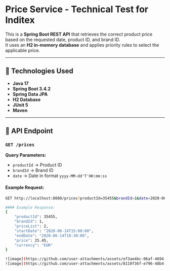 # Price Service - Technical Test for Inditex

This is a **Spring Boot REST API** that retrieves the correct product price based on the requested date, product ID, and brand ID.  
It uses an **H2 in-memory database** and applies priority rules to select the applicable price.

---

## 🔧 Technologies Used
- **Java 17**
- **Spring Boot 3.4.2**
- **Spring Data JPA**
- **H2 Database**
- **JUnit 5**
- **Maven**

---

## 🚀 API Endpoint
### `GET /prices`

**Query Parameters:**
- `productId` → Product ID  
- `brandId` → Brand ID  
- `date` → Date in format `yyyy-MM-dd'T'HH:mm:ss`

#### Example Request:
```bash
GET http://localhost:8080/prices?productId=35455&brandId=1&date=2020-06-14T16:00:00

#### Example Response:
{
    "productId": 35455,
    "brandId": 1,
    "priceList": 2,
    "startDate": "2020-06-14T15:00:00",
    "endDate": "2020-06-14T18:30:00",
    "price": 25.45,
    "currency": "EUR"
}

![image](https://github.com/user-attachments/assets/ef3ae4bc-06af-4694-b0a3-6a45ae95c49d)
![image](https://github.com/user-attachments/assets/8110f36f-e796-48b4-8bca-6e95e3906d01)





